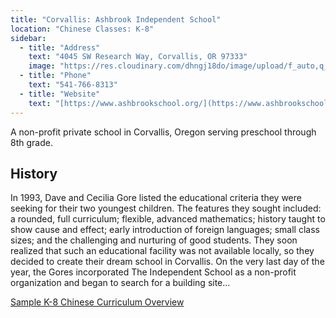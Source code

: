 ```yaml
---
title: "Corvallis: Ashbrook Independent School"
location: "Chinese Classes: K-8"
sidebar:
  - title: "Address"
    text: "4045 SW Research Way, Corvallis, OR 97333"
    image: "https://res.cloudinary.com/dhngj18do/image/upload/f_auto,q_auto/v1/images/activities/ashbrook-logo"
  - title: "Phone"
    text: "541-766-8313"
  - title: "Website"
    text: "[https://www.ashbrookschool.org/](https://www.ashbrookschool.org/)"
---
```


A non-profit private school in Corvallis, Oregon serving preschool through 8th grade.

## History

In 1993, Dave and Cecilia Gore listed the educational criteria they were seeking for their two youngest children. The features they sought included: a rounded, full curriculum; flexible, advanced mathematics; history taught to show cause and effect; early introduction of foreign languages; small class sizes; and the challenging and nurturing of good students. They soon realized that such an educational facility was not available locally, so they decided to create their dream school in Corvallis. On the very last day of the year, the Gores incorporated The Independent School as a non-profit organization and began to search for a building site...


[Sample K-8 Chinese Curriculum Overview](https://www.ashbrookschool.org/wp-content/uploads/2024/07/Language-Chinese.pdf)
